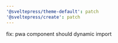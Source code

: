```yaml
---
'@sveltepress/theme-default': patch
'@sveltepress/create': patch
---
```


fix: pwa component should dynamic import
